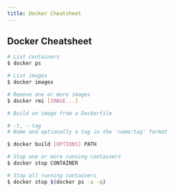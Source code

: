 ```yaml
---
title: Docker Cheatsheet
---
```


Docker Cheatsheet
-----------------

```bash
# List containers
$ docker ps
```

```bash
# List images
$ docker images
```

```bash
# Remove one or more images
$ docker rmi [IMAGE...]
```

```bash
# Build an image from a Dockerfile

# -t, --tag
# Name and optionally a tag in the 'name:tag' format

$ docker build [OPTIONS] PATH
```

```bash
# Stop one or more running containers
$ docker stop CONTAINER

# Stop all running containers
$ docker stop $(docker ps -a -q)
```
